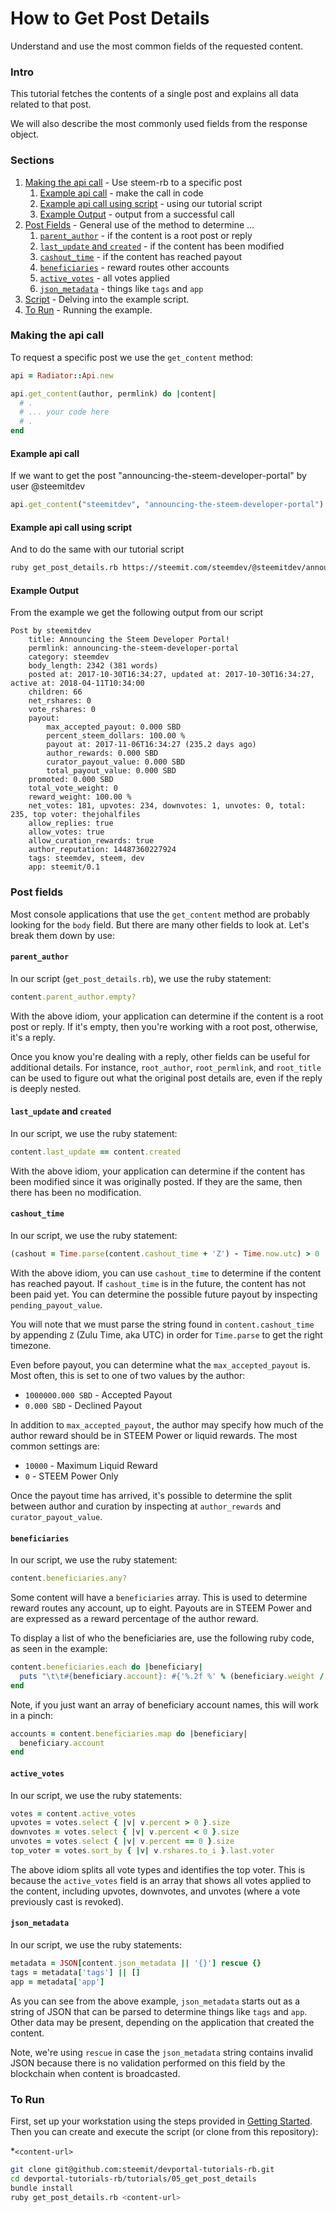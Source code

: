 # How to Get Post Details

Understand and use the most common fields of the requested content.

### Intro

This tutorial fetches the contents of a single post and explains all data related to that post.

We will also describe the most commonly used fields from the response object.

### Sections

1. [Making the api call](#making-the-api-call) - Use steem-rb to a specific post
    1. [Example api call](#example-api-call) - make the call in code
    1. [Example api call using script](#example-api-call-using-script) - using our tutorial script
    1. [Example Output](#example-output) - output from a successful call
1. [Post Fields](#post-fields) - General use of the method to determine ...
    1. [`parent_author`](#parent_author) - if the content is a root post or reply
    1. [`last_update` and `created`](#last_update-and-created) - if the content has been modified
    1. [`cashout_time`](#cashout_time) - if the content has reached payout
    1. [`beneficiaries`](#beneficiaries) - reward routes other accounts
    1. [`active_votes`](#active_votes) - all votes applied
    1. [`json_metadata`](#json_metadata) - things like `tags` and `app`
2. [Script](#script) - Delving into the example script.
3. [To Run](#to-run) - Running the example.

### Making the api call

To request a specific post we use the `get_content` method:

```ruby
api = Radiator::Api.new

api.get_content(author, permlink) do |content|
  # .
  # ... your code here
  # .
end
```

#### Example api call
If we want to get the post "announcing-the-steem-developer-portal" by user @steemitdev
```ruby
api.get_content("steemitdev", "announcing-the-steem-developer-portal") do |content| ...
```

#### Example api call using script
And to do the same with our tutorial script
```bash
ruby get_post_details.rb https://steemit.com/steemdev/@steemitdev/announcing-the-steem-developer-portal
```

#### Example Output

From the example we get the following output from our script

```
Post by steemitdev
	title: Announcing the Steem Developer Portal!
	permlink: announcing-the-steem-developer-portal
	category: steemdev
	body_length: 2342 (381 words)
	posted at: 2017-10-30T16:34:27, updated at: 2017-10-30T16:34:27, active at: 2018-04-11T10:34:00
	children: 66
	net_rshares: 0
	vote_rshares: 0
	payout:
		max_accepted_payout: 0.000 SBD
		percent_steem_dollars: 100.00 %
		payout at: 2017-11-06T16:34:27 (235.2 days ago)
		author_rewards: 0.000 SBD
		curator_payout_value: 0.000 SBD
		total_payout_value: 0.000 SBD
	promoted: 0.000 SBD
	total_vote_weight: 0
	reward_weight: 100.00 %
	net_votes: 181, upvotes: 234, downvotes: 1, unvotes: 0, total: 235, top voter: thejohalfiles
	allow_replies: true
	allow_votes: true
	allow_curation_rewards: true
	author_reputation: 14487360227924
	tags: steemdev, steem, dev
	app: steemit/0.1
```



### Post fields

Most console applications that use the `get_content` method are probably looking for the `body` field.  But there are many other fields to look at.  Let's break them down by use:

#### `parent_author`

In our script (`get_post_details.rb`), we use the ruby statement:

```ruby
content.parent_author.empty?
```

With the above idiom, your application can determine if the content is a root post or reply.  If it's empty, then you're working with a root post, otherwise, it's a reply.

Once you know you're dealing with a reply, other fields can be useful for additional details.  For instance, `root_author`, `root_permlink`, and `root_title` can be used to figure out what the original post details are, even if the reply is deeply nested.

#### `last_update` and `created`

In our script, we use the ruby statement:

```ruby
content.last_update == content.created
```

With the above idiom, your application can determine if the content has been modified since it was originally posted.  If they are the same, then there has been no modification.

#### `cashout_time`

In our script, we use the ruby statement:

```ruby
(cashout = Time.parse(content.cashout_time + 'Z') - Time.now.utc) > 0
```

With the above idiom, you can use `cashout_time` to determine if the content has reached payout.  If `cashout_time` is in the future, the content has not been paid yet.  You can determine the possible future payout by inspecting `pending_payout_value`.

You will note that we must parse the string found in `content.cashout_time` by appending `Z` (Zulu Time, aka UTC) in order for `Time.parse` to get the right timezone.

Even before payout, you can determine what the `max_accepted_payout` is.  Most often, this is set to one of two values by the author:

* `1000000.000 SBD` - Accepted Payout
* `0.000 SBD` - Declined Payout

In addition to `max_accepted_payout`, the author may specify how much of the author reward should be in STEEM Power or liquid rewards.  The most common settings are:

* `10000` - Maximum Liquid Reward
* `0` - STEEM Power Only

Once the payout time has arrived, it's possible to determine the split between author and curation by inspecting at `author_rewards` and `curator_payout_value`.

#### `beneficiaries`

In our script, we use the ruby statement:

```ruby
content.beneficiaries.any?
```

Some content will have a `beneficiaries` array.  This is used to determine reward routes any account, up to eight.  Payouts are in STEEM Power and are expressed as a reward percentage of the author reward.

To display a list of who the beneficiaries are, use the following ruby code, as seen in the example:

```ruby
content.beneficiaries.each do |beneficiary|
  puts "\t\t#{beneficiary.account}: #{'%.2f %' % (beneficiary.weight / 100.0)}"
end
```

Note, if you just want an array of beneficiary account names, this will work in a pinch:

```ruby
accounts = content.beneficiaries.map do |beneficiary|
  beneficiary.account
end
```

#### `active_votes`

In our script, we use the ruby statements:

```ruby
votes = content.active_votes
upvotes = votes.select { |v| v.percent > 0 }.size
downvotes = votes.select { |v| v.percent < 0 }.size
unvotes = votes.select { |v| v.percent == 0 }.size
top_voter = votes.sort_by { |v| v.rshares.to_i }.last.voter
```

The above idiom splits all vote types and identifies the top voter.  This is because the `active_votes` field is an array that shows all votes applied to the content, including upvotes, downvotes, and unvotes (where a vote previously cast is revoked).

#### `json_metadata`

In our script, we use the ruby statements:

```ruby
metadata = JSON[content.json_metadata || '{}'] rescue {}
tags = metadata['tags'] || []
app = metadata['app']
```

As you can see from the above example, `json_metadata` starts out as a string of JSON that can be parsed to determine things like `tags` and `app`.  Other data may be present, depending on the application that created the content.

Note, we're using `rescue` in case the `json_metadata` string contains invalid JSON because there is no validation performed on this field by the blockchain when content is broadcasted.


### To Run

First, set up your workstation using the steps provided in [Getting Started](https://developers.steem.io/tutorials-ruby/getting_started).  Then you can create and execute the script (or clone from this repository):

*`<content-url>` 

```bash
git clone git@github.com:steemit/devportal-tutorials-rb.git
cd devportal-tutorials-rb/tutorials/05_get_post_details
bundle install
ruby get_post_details.rb <content-url>
```

